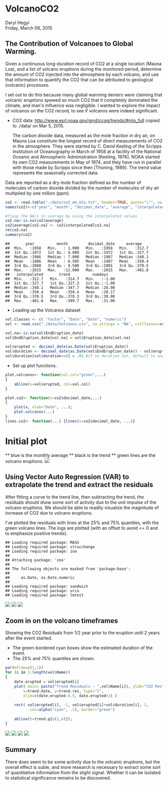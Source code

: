 # VolcanoCO2
Daryl Hegyi  
Friday, March 06, 2015  
## The Contribution of Volcanoes to Global Warming.
Given a continuous long-duration record of CO2 at a single location (Mauna Loa), and a list of volcano eruptions during the monitored period, determine the amount of CO2 injected into the atmosphere by each volcano, and use that information to quantify the CO2 that can be attributed to geological (volcanic) processes.

I set out to do this because many global warming deniers were claiming that volcanic eruptions spewed so much CO2 that it completely dominated the climate, and man's influence was negligible.  I wanted to explore the impact of volcanos on the CO2 record, to see if volcanos were indeed significant.


* CO2 data: <http://www.esrl.noaa.gov/gmd/ccgg/trends/#mlo_full> copied to ./data/ on Mar 5, 2015.

  The carbon dioxide data, measured as the mole fraction in dry air, on Mauna Loa constitute the longest record of direct measurements of CO2 in the atmosphere. They were started by C. David Keeling of the Scripps Institution of Oceanography in March of 1958 at a facility of the National Oceanic and Atmospheric Administration [Keeling, 1976]. NOAA started its own CO2 measurements in May of 1974, and they have run in parallel with those made by Scripps since then [Thoning, 1989]. The trend value represents the seasonally corrected data.

Data are reported as a dry mole fraction defined as the number of molecules of carbon dioxide divided by the number of molecules of dry air multiplied by one million (ppm). 

```r
co2 <- read.table("./data/co2_mm_mlo.txt", header=TRUE, quote="\"", na.strings = "-99.99")
names(co2)<-c("year", "month", "decimal_date", "average", "interpolated", "trend", "numdays")

#fixup the NA/s in average by using the interpolated values
co2.na<-is.na(co2$average)
co2$average[co2.na] <- co2$interpolated[co2.na]
rm(co2.na)
summary(co2)
```

```
##       year          month         decimal_date     average     
##  Min.   :1958   Min.   : 1.000   Min.   :1958   Min.   :312.7  
##  1st Qu.:1972   1st Qu.: 4.000   1st Qu.:1972   1st Qu.:327.7  
##  Median :1986   Median : 7.000   Median :1987   Median :348.1  
##  Mean   :1986   Mean   : 6.505   Mean   :1987   Mean   :350.4  
##  3rd Qu.:2000   3rd Qu.: 9.500   3rd Qu.:2001   3rd Qu.:370.5  
##  Max.   :2015   Max.   :12.000   Max.   :2015   Max.   :401.8  
##   interpolated       trend          numdays     
##  Min.   :312.7   Min.   :314.7   Min.   :-1.00  
##  1st Qu.:327.7   1st Qu.:327.3   1st Qu.:-1.00  
##  Median :348.1   Median :347.7   Median :28.00  
##  Mean   :350.4   Mean   :350.4   Mean   :20.17  
##  3rd Qu.:370.5   3rd Qu.:370.3   3rd Qu.:30.00  
##  Max.   :401.8   Max.   :399.7   Max.   :31.00
```

* Loading up the Volcanos dataset

```r
vol.Classes <- c( "factor", "Date", "Date", "numeric")
vol <- read.csv("./data/Volcanos.csv", na.strings = "NA", colClasses=vol.Classes)

vol.na<-is.na(vol$EndEruption_date)
vol$EndEruption_date[vol.na] = vol$Eruption_date[vol.na]

vol$erupted <- decimal_date(as.Date(vol$Eruption_date))
vol$duration <- decimal_date(as.Date(vol$EndEruption_date)) - vol$erupted
vol$duration[vol$duration==0] = .01 #if no duration set, default to one percent of a year (about 3.5 days)
```

* Set up plot functions.

```r
plot.volcanos<- function(vol.col="green",...) 
{ 
	abline(v=vol$erupted, col=vol.col)
}

plot.co2<- function(x=co2$decimal_date,...) 
{
	plot(x, xlab="Date", ...); 
	plot.volcanos(...)
}
lines.co2<- function(...) {lines(x=co2$decimal_date, ...)}
```
# Initial plot

** blue is the monthly average
** black is the trend
** green lines are the volcano eruptions.
![](VolcanoCO2_files/figure-html/FirstPlot-1.png) 

## Using Vector Auto Regression (VAR) to extrapolate the trend and extract the residuals
After fitting a curve to the trend line, then subtracting the trend, the residuals should show some sort of activity due to the unit impulse of the volcano eruptions.  We should be able to readily visualize the magnitude of increase of CO2 due to volcano eruptions.

I've plotted the residuals with lines at the 25% and 75% quantiles, with the green volcano lines.  The logs are plotted (with an offset to avoid <= 0 and to emphasize positive trends).

```
## Loading required package: MASS
## Loading required package: strucchange
## Loading required package: zoo
## 
## Attaching package: 'zoo'
## 
## The following objects are masked from 'package:base':
## 
##     as.Date, as.Date.numeric
## 
## Loading required package: sandwich
## Loading required package: urca
## Loading required package: lmtest
```

![](VolcanoCO2_files/figure-html/vars-1.png) ![](VolcanoCO2_files/figure-html/vars-2.png) ![](VolcanoCO2_files/figure-html/vars-3.png) 

## Zoom in on the volcano timeframes
Showing the CO2 Residuals from 1/2 year prior to the eruption until 2 years after the event started.

* The green-bordered cyan boxes show the estimated duration of the event.
* The 25% and 75% quantiles are shown.

```r
par(mfrow=c(1,1))
for (i in 1:length(vol$Name))
{
	date.erupted = vol$erupted[i]
	plot( main= paste("Trend Residuals - ",vol$Name[i]), ylab="CO2 Res",
		x=trend.date, y=trend.res, type="l",
		xlim=c(date.erupted-0.5, date.erupted+2) )
	
	rect( vol$erupted[i], -1, vol$erupted[i]+vol$duration[i], 1,
		   col=alpha("cyan", .1), border="green")
	
	abline(h=trend.q[c(2,4)]);
}
```

![](VolcanoCO2_files/figure-html/ZoomVolcanos-1.png) ![](VolcanoCO2_files/figure-html/ZoomVolcanos-2.png) ![](VolcanoCO2_files/figure-html/ZoomVolcanos-3.png) ![](VolcanoCO2_files/figure-html/ZoomVolcanos-4.png) 

## Summary
There does seem to be some activity due to the volcanic eruptions, but the overall effect is suble, and more research is necessary to extract some sort of quantitative information from the slight signal.  Whether it can be isolated to statistical significance remains to be discovered.

